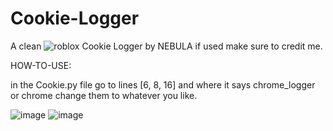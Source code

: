 # Cookie-Logger

A clean ![roblox](https://user-images.githubusercontent.com/78549133/161181661-1a0d915e-6af9-46f1-a267-cc916907f8d2.png) Cookie Logger by NEBULA if used make sure to credit me.


HOW-TO-USE:

in the Cookie.py file go to lines [6, 8, 16] and where it says chrome_logger or chrome change them  to whatever you like.

![image](https://user-images.githubusercontent.com/78549133/161181174-9b3c432f-2320-4f72-8146-78cb82b6b8da.png)
![image](https://user-images.githubusercontent.com/78549133/161181320-e7a94e66-c641-4c2f-bee9-a1be628ff08b.png)



